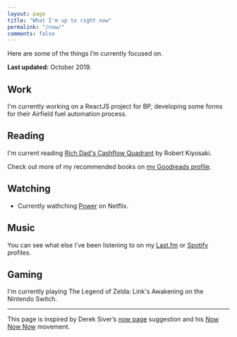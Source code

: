 ```yaml
---
layout: page
title: "What I'm up to right now"
permalink: "/now/"
comments: false
---
```


Here are some of the things I’m currently focused on.

**Last updated:** October 2019.

## Work
I'm currently working on a ReactJS project for BP, developing some forms for their Airfield fuel automation process.

## Reading
I'm current reading [Rich Dad's Cashflow Quadrant](https://amzn.to/2Jgo3Z4) by Robert Kiyosaki.

Check out more of my recommended books on [my Goodreads profile](https://www.goodreads.com/ajaykarwal).

## Watching
- Currently wathching [Power](https://www.netflix.com/title/70298433) on Netflix.

## Music
<span id="lastfmStatus"></span>You can see what else I've been listening to on my [Last.fm](https://www.last.fm/user/ajaykarwal) or [Spotify](https://open.spotify.com/user/keynote) profiles.

## Gaming
I'm currently playing The Legend of Zelda: Link's Awakening on the Nintendo Switch. 

___

This page is inspired by Derek Siver’s [now page](http://sivers.org/now) suggestion and his [Now Now Now](http://nownownow.com/) movement.
